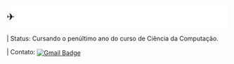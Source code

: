 <p align="center">
  <img src="./plane_animation.svg" alt="Boas-Vindas com avião animado" />
</p>

| Status: Cursando o penúltimo ano do curso de Ciência da Computação.  
  
| Contato: <a href="mailto:amandaolivcontact@gmail.com">
  <img src="https://img.shields.io/badge/Gmail-D14836?style=flat-square&logo=gmail&logoColor=white" alt="Gmail Badge" height="25" valign="middle"/>
</a>

